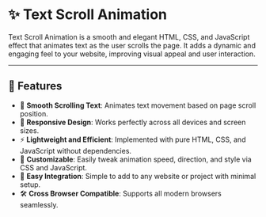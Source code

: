 # ✨ Text Scroll Animation

Text Scroll Animation is a smooth and elegant HTML, CSS, and JavaScript effect that animates text as the user scrolls the page. It adds a dynamic and engaging feel to your website, improving visual appeal and user interaction.

---

## 🚀 Features  
- 🎯 **Smooth Scrolling Text**: Animates text movement based on page scroll position.  
- 📱 **Responsive Design**: Works perfectly across all devices and screen sizes.  
- ⚡ **Lightweight and Efficient**: Implemented with pure HTML, CSS, and JavaScript without dependencies.  
- 🎨 **Customizable**: Easily tweak animation speed, direction, and style via CSS and JavaScript.  
- 🔌 **Easy Integration**: Simple to add to any website or project with minimal setup.  
- 🛠️ **Cross Browser Compatible**: Supports all modern browsers seamlessly.
